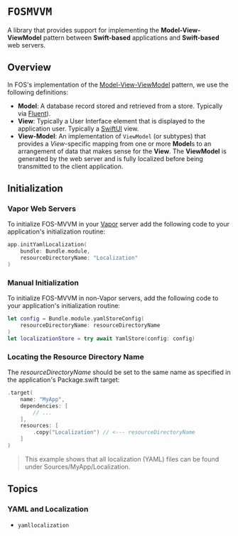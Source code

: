# ``FOSMVVM``

A library that provides support for implementing the **Model-View-ViewModel** pattern between **Swift-based** applications and **Swift-based** web servers.

## Overview

In FOS's implementation of the [Model-View-ViewModel](https://w.wiki/4T5B) pattern, we use the following definitions:

* **Model**: A database record stored and retrieved from a store. Typically via [Fluent](https://docs.vapor.codes/fluent/overview/)).
* **View**: Typically a User Interface element that is displayed to the application user.  Typically a [SwiftUI](https://developer.apple.com/xcode/swiftui/) view.
* **View-Model**: An implementation of ``ViewModel`` (or subtypes) that provides a *View*-specific mapping from one or more **Model**s to an arrangement of data that makes sense for the **View**.  The **ViewModel** is generated by the web server and is fully localized before being transmitted to the client application.   

## Initialization

### Vapor Web Servers

To initialize FOS-MVVM in your [Vapor](https://docs.vapor.codes) server add the following code
to your application's initialization routine:

```swift
app.initYamlLocalization(
    bundle: Bundle.module,
    resourceDirectoryName: "Localization"
)
```

### Manual Initialization

To initialize FOS-MVVM in non-Vapor servers, add the following code
to your application's initialization routine:

```swift
let config = Bundle.module.yamlStoreConfig(
    resourceDirectoryName: resourceDirectoryName
)
let localizationStore = try await YamlStore(config: config)
```

### Locating the Resource Directory Name

The *resourceDirectoryName* should be set to the same name as specified in the application's Package.swift target:

```swift
.target(
    name: "MyApp",
    dependencies: [
        // ...
    ],
    resources: [
        .copy("Localization") // <--- resourceDirectoryName
    ]
)
```

> This example shows that all localization (YAML) files can be found under Sources/MyApp/Localization.

## Topics

### YAML and Localization

- ``yamllocalization``
